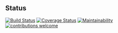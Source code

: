 ## Status
[![Build Status](https://travis-ci.org/james-chege/books-api.svg?branch=develop)](https://travis-ci.org/james-chege/books-api)
[![Coverage Status](https://coveralls.io/repos/github/james-chege/books-api/badge.svg?branch=develop)](https://coveralls.io/github/james-chege/books-api?branch=develop)
[![Maintainability](https://api.codeclimate.com/v1/badges/d2b24270cee2dd07f6bd/maintainability)](https://codeclimate.com/github/james-chege/books-api/maintainability)
[![contributions welcome](https://img.shields.io/badge/contributions-welcome-brightgreen.svg?style=flat)](https://github.com/james-chege/books-api/issues)
